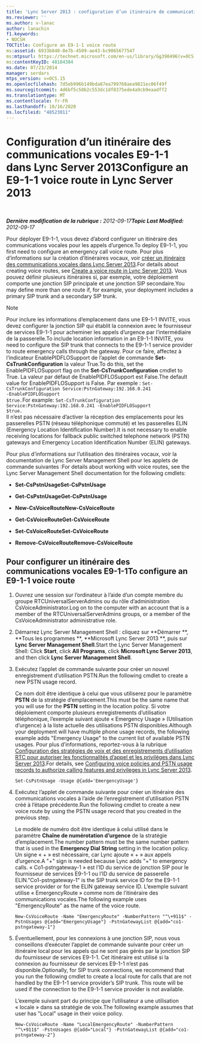 ```yaml
---
title: 'Lync Server 2013 : configuration d’un itinéraire de communications vocales E9-1-1'
ms.reviewer: ''
ms.author: v-lanac
author: lanachin
f1.keywords:
- NOCSH
TOCTitle: Configure an E9-1-1 voice route
ms:assetid: 6933b840-0e7b-4509-ae43-bc9065677547
ms:mtpsurl: https://technet.microsoft.com/en-us/library/Gg398496(v=OCS.15)
ms:contentKeyID: 48184384
ms.date: 07/23/2014
manager: serdars
mtps_version: v=OCS.15
ms.openlocfilehash: 7d5eb996b149bda87ea799768aea9821ec06f49f
ms.sourcegitcommit: 4d6bf5c58b2c553dc1df8375ede4a9cb9eaadff2
ms.translationtype: MT
ms.contentlocale: fr-FR
ms.lasthandoff: 10/16/2020
ms.locfileid: "48523011"
---
```

# <a name="configure-an-e9-1-1-voice-route-in-lync-server-2013"></a><span data-ttu-id="9893f-102">Configuration d’un itinéraire des communications vocales E9-1-1 dans Lync Server 2013</span><span class="sxs-lookup"><span data-stu-id="9893f-102">Configure an E9-1-1 voice route in Lync Server 2013</span></span>

<div data-xmlns="http://www.w3.org/1999/xhtml">

<div class="topic" data-xmlns="http://www.w3.org/1999/xhtml" data-msxsl="urn:schemas-microsoft-com:xslt" data-cs="https://msdn.microsoft.com/">

<div data-asp="https://msdn2.microsoft.com/asp">



</div>

<div id="mainSection">

<div id="mainBody">

<span> </span>

<span data-ttu-id="9893f-103">_**Dernière modification de la rubrique :** 2012-09-17_</span><span class="sxs-lookup"><span data-stu-id="9893f-103">_**Topic Last Modified:** 2012-09-17_</span></span>

<span data-ttu-id="9893f-104">Pour déployer E9-1-1, vous devez d’abord configurer un itinéraire des communications vocales pour les appels d’urgence.</span><span class="sxs-lookup"><span data-stu-id="9893f-104">To deploy E9-1-1, you first need to configure an emergency call voice route.</span></span> <span data-ttu-id="9893f-105">Pour plus d’informations sur la création d’itinéraires vocaux, voir [créer un itinéraire des communications vocales dans Lync Server 2013](lync-server-2013-create-a-voice-route.md).</span><span class="sxs-lookup"><span data-stu-id="9893f-105">For details about creating voice routes, see [Create a voice route in Lync Server 2013](lync-server-2013-create-a-voice-route.md).</span></span> <span data-ttu-id="9893f-106">Vous pouvez définir plusieurs itinéraires si, par exemple, votre déploiement comporte une jonction SIP principale et une jonction SIP secondaire.</span><span class="sxs-lookup"><span data-stu-id="9893f-106">You may define more than one route if, for example, your deployment includes a primary SIP trunk and a secondary SIP trunk.</span></span>

<div>


> [!NOTE]  
> <span data-ttu-id="9893f-107">Pour inclure les informations d’emplacement dans une E9-1-1 INVITE, vous devez configurer la jonction SIP qui établit la connexion avec le fournisseur de services E9-1-1 pour acheminer les appels d’urgence par l’intermédiaire de la passerelle.</span><span class="sxs-lookup"><span data-stu-id="9893f-107">To include location information in an E9-1-1 INVITE, you need to configure the SIP trunk that connects to the E9-1-1 service provider to route emergency calls through the gateway.</span></span> <span data-ttu-id="9893f-108">Pour ce faire, affectez à l’indicateur EnablePIDFLOSupport de l’applet de commande <STRONG>Set-CsTrunkConfiguration</STRONG> la valeur True.</span><span class="sxs-lookup"><span data-stu-id="9893f-108">To do this, set the EnablePIDFLOSupport flag on the <STRONG>Set-CsTrunkConfiguration</STRONG> cmdlet to True.</span></span> <span data-ttu-id="9893f-109">La valeur par défaut de EnablePIDFLOSupport est False.</span><span class="sxs-lookup"><span data-stu-id="9893f-109">The default value for EnablePIDFLOSupport is False.</span></span> <span data-ttu-id="9893f-110">Par exemple : <CODE>Set-CsTrunkConfiguration Service:PstnGateway:192.168.0.241 -EnablePIDFLOSupport $true.</CODE></span><span class="sxs-lookup"><span data-stu-id="9893f-110">For example: <CODE>Set-CsTrunkConfiguration Service:PstnGateway:192.168.0.241 -EnablePIDFLOSupport $true.</CODE></span></span><BR><span data-ttu-id="9893f-111">Il n’est pas nécessaire d’activer la réception des emplacements pour les passerelles PSTN (réseau téléphonique commuté) et les passerelles ELIN (Emergency Location Identification Number).</span><span class="sxs-lookup"><span data-stu-id="9893f-111">It is not necessary to enable receiving locations for fallback public switched telephone network (PSTN) gateways and Emergency Location Identification Number (ELIN) gateways.</span></span>



</div>

<span data-ttu-id="9893f-112">Pour plus d’informations sur l’utilisation des itinéraires vocaux, voir la documentation de Lync Server Management Shell pour les applets de commande suivantes :</span><span class="sxs-lookup"><span data-stu-id="9893f-112">For details about working with voice routes, see the Lync Server Management Shell documentation for the following cmdlets:</span></span>

  - <span data-ttu-id="9893f-113">**Set-CsPstnUsage**</span><span class="sxs-lookup"><span data-stu-id="9893f-113">**Set-CsPstnUsage**</span></span>

  - <span data-ttu-id="9893f-114">**Get-CsPstnUsage**</span><span class="sxs-lookup"><span data-stu-id="9893f-114">**Get-CsPstnUsage**</span></span>

  - <span data-ttu-id="9893f-115">**New-CsVoiceRoute**</span><span class="sxs-lookup"><span data-stu-id="9893f-115">**New-CsVoiceRoute**</span></span>

  - <span data-ttu-id="9893f-116">**Get-CsVoiceRoute**</span><span class="sxs-lookup"><span data-stu-id="9893f-116">**Get-CsVoiceRoute**</span></span>

  - <span data-ttu-id="9893f-117">**Set-CsVoiceRoute**</span><span class="sxs-lookup"><span data-stu-id="9893f-117">**Set-CsVoiceRoute**</span></span>

  - <span data-ttu-id="9893f-118">**Remove-CsVoiceRoute**</span><span class="sxs-lookup"><span data-stu-id="9893f-118">**Remove-CsVoiceRoute**</span></span>

<div>

## <a name="to-configure-an-e9-1-1-voice-route"></a><span data-ttu-id="9893f-119">Pour configurer un itinéraire des communications vocales E9-1-1</span><span class="sxs-lookup"><span data-stu-id="9893f-119">To configure an E9-1-1 voice route</span></span>

1.  <span data-ttu-id="9893f-120">Ouvrez une session sur l’ordinateur à l’aide d’un compte membre du groupe RTCUniversalServerAdmins ou du rôle d’administration CsVoiceAdministrator.</span><span class="sxs-lookup"><span data-stu-id="9893f-120">Log on to the computer with an account that is a member of the RTCUniversalServerAdmins groups, or a member of the CsVoiceAdministrator administrative role.</span></span>

2.  <span data-ttu-id="9893f-121">Démarrez Lync Server Management Shell : cliquez sur \*\*Démarrer \*\*, \*\*Tous les programmes \*\*, \*\*Microsoft Lync Server 2013 \*\*, puis sur **Lync Server Management Shell**.</span><span class="sxs-lookup"><span data-stu-id="9893f-121">Start the Lync Server Management Shell: Click **Start**, click **All Programs**, click **Microsoft Lync Server 2013**, and then click **Lync Server Management Shell**.</span></span>

3.  <span data-ttu-id="9893f-122">Exécutez l’applet de commande suivante pour créer un nouvel enregistrement d’utilisation PSTN.</span><span class="sxs-lookup"><span data-stu-id="9893f-122">Run the following cmdlet to create a new PSTN usage record.</span></span>
    
    <span data-ttu-id="9893f-123">Ce nom doit être identique à celui que vous utiliserez pour le paramètre **PSTN** de la stratégie d’emplacement.</span><span class="sxs-lookup"><span data-stu-id="9893f-123">This must be the same name that you will use for the **PSTN** setting in the location policy.</span></span> <span data-ttu-id="9893f-124">Si votre déploiement comporte plusieurs enregistrements d’utilisation téléphonique, l’exemple suivant ajoute « Emergency Usage » (Utilisation d’urgence) à la liste actuelle des utilisations PSTN disponibles.</span><span class="sxs-lookup"><span data-stu-id="9893f-124">Although your deployment will have multiple phone usage records, the following example adds "Emergency Usage" to the current list of available PSTN usages.</span></span> <span data-ttu-id="9893f-125">Pour plus d’informations, reportez-vous à la rubrique [Configuration des stratégies de voix et des enregistrements d’utilisation RTC pour autoriser les fonctionnalités d’appel et les privilèges dans Lync Server 2013](lync-server-2013-configuring-voice-policies-and-pstn-usage-records-to-authorize-calling-features-and-privileges.md).</span><span class="sxs-lookup"><span data-stu-id="9893f-125">For details, see [Configuring voice policies and PSTN usage records to authorize calling features and privileges in Lync Server 2013](lync-server-2013-configuring-voice-policies-and-pstn-usage-records-to-authorize-calling-features-and-privileges.md).</span></span>
    
        Set-CsPstnUsage -Usage @{add='EmergencyUsage'}

4.  <span data-ttu-id="9893f-126">Exécutez l’applet de commande suivante pour créer un itinéraire des communications vocales à l’aide de l’enregistrement d’utilisation PSTN créé à l’étape précédente.</span><span class="sxs-lookup"><span data-stu-id="9893f-126">Run the following cmdlet to create a new voice route by using the PSTN usage record that you created in the previous step.</span></span>
    
    <span data-ttu-id="9893f-127">Le modèle de numéro doit être identique à celui utilisé dans le paramètre **Chaîne de numérotation d’urgence** de la stratégie d’emplacement.</span><span class="sxs-lookup"><span data-stu-id="9893f-127">The number pattern must be the same number pattern that is used in the **Emergency Dial String** setting in the location policy.</span></span> <span data-ttu-id="9893f-128">Un signe « + » est nécessaire, car Lync ajoute « + » aux appels d’urgence.</span><span class="sxs-lookup"><span data-stu-id="9893f-128">A "+" sign is needed because Lync adds "+" to emergency calls.</span></span> <span data-ttu-id="9893f-129">« Co1-pstngateway-1 » est l’ID du service de jonction SIP pour le fournisseur de services E9-1-1 ou l’ID du service de passerelle ELIN.</span><span class="sxs-lookup"><span data-stu-id="9893f-129">"Co1-pstngateway-1" is the SIP trunk service ID for the E9-1-1 service provider or for the ELIN gateway service ID.</span></span> <span data-ttu-id="9893f-130">L’exemple suivant utilise « EmergencyRoute » comme nom de l’itinéraire des communications vocales.</span><span class="sxs-lookup"><span data-stu-id="9893f-130">The following example uses "EmergencyRoute" as the name of the voice route.</span></span>
    
        New-CsVoiceRoute -Name "EmergencyRoute" -NumberPattern "^\+911$" -PstnUsages @{add="EmergencyUsage"} -PstnGatewayList @{add="co1-pstngateway-1"}

5.  <span data-ttu-id="9893f-p105">Éventuellement, pour les connexions à une jonction SIP, nous vous conseillons d’exécuter l’applet de commande suivante pour créer un itinéraire local pour les appels qui ne sont pas gérés par la jonction SIP du fournisseur de services E9-1-1. Cet itinéraire est utilisé si la connexion au fournisseur de services E9-1-1 n’est pas disponible.</span><span class="sxs-lookup"><span data-stu-id="9893f-p105">Optionally, for SIP trunk connections, we recommend that you run the following cmdlet to create a local route for calls that are not handled by the E9-1-1 service provider’s SIP trunk. This route will be used if the connection to the E9-1-1 service provider is not available.</span></span>
    
    <span data-ttu-id="9893f-133">L’exemple suivant part du principe que l’utilisateur a une utilisation « locale » dans sa stratégie de voix.</span><span class="sxs-lookup"><span data-stu-id="9893f-133">The following example assumes that user has "Local" usage in their voice policy.</span></span>
    
        New-CsVoiceRoute -Name "LocalEmergencyRoute" -NumberPattern "^\+911$" -PstnUsages @{add="Local"} -PstnGatewayList @{add="co1-pstngateway-2"}

</div>

</div>

<span> </span>

</div>

</div>

</div>

